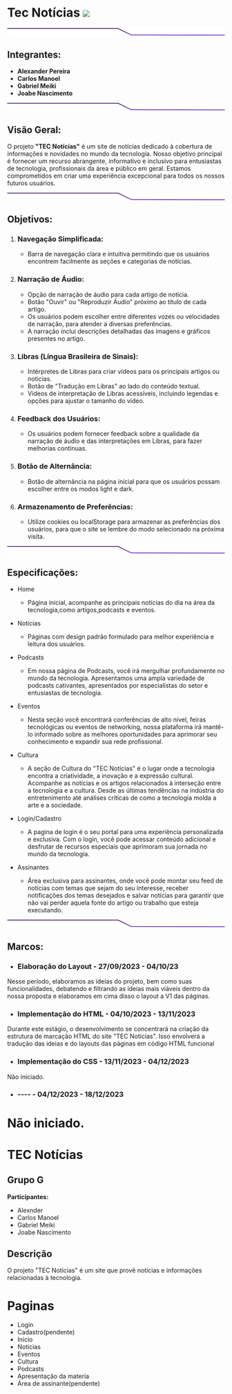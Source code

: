
# **Tec Notícias** <img src="https://hackmd.io/_uploads/SkCFx-e4p.png" width="100px">
<img src="./img/Pasta_home_img/Line 1.png">

## Integrantes: 
*  **Alexander Pereira**
*  **Carlos Manoel**
*  **Gabriel Meiki**
*  **Joabe Nascimento**

<img src="./img/Pasta_home_img/Line 1.png">

## Visão Geral:

<p>O projeto <b>"TEC Notícias"</b> é um site de notícias dedicado à cobertura de informações e novidades no mundo da tecnologia. Nosso objetivo principal é fornecer um recurso abrangente, informativo e inclusivo para entusiastas de tecnologia, profissionais da área e público em geral. Estamos comprometidos em criar uma experiência excepcional para todos os nossos futuros usuários.</p>


<img src="./img/Pasta_home_img/Line 1.png">

## Objetivos:
1. ### Navegação Simplificada:
    - Barra de navegação clara e intuitiva permitindo que os usuários encontrem facilmente as seções e categorias de notícias.

2. ### Narração de Áudio:
    - Opção de narração de áudio para cada artigo de notícia.
    - Botão "Ouvir" ou "Reproduzir Áudio" próximo ao título de cada artigo.
    - Os usuários podem escolher entre diferentes vozes ou velocidades de narração, para atender a diversas preferências.
    - A narração inclui descrições detalhadas das imagens e gráficos presentes no artigo.


3. ### Libras (Língua Brasileira de Sinais):
    - Intérpretes de Libras para criar vídeos para os principais artigos ou notícias.
    - Botão de "Tradução em Libras" ao lado do conteúdo textual.
    - Vídeos de interpretação de Libras acessíveis, incluindo legendas e opções para ajustar o tamanho do vídeo.

4. ### Feedback dos Usuários:
    - Os usuários podem fornecer feedback sobre a qualidade da narração de áudio e das interpretações em Libras, para fazer melhorias contínuas.

5. ### Botão de Alternância:
    - Botão de alternância na página inicial para que os usuários possam escolher entre os modos light e dark.
6. ### Armazenamento de Preferências:
    - Utilize cookies ou localStorage para armazenar as preferências dos usuários, para que o site se lembre do modo selecionado na próxima visita.

<img src="./img/Pasta_home_img/Line 1.png">

## Especificações:
* Home
    - Página inicial, acompanhe as principais notícias do dia na área da tecnologia,como artigos,podcasts e eventos.

* Notícias
    - Páginas com design padrão formulado para melhor experiência e leitura dos usuários.

* Podcasts
    - Em nossa página de Podcasts, você irá mergulhar profundamente no mundo da tecnologia. Apresentamos uma ampla variedade de podcasts cativantes, apresentados por especialistas do setor e entusiastas de tecnologia.

* Eventos
    - Nesta seção você encontrará conferências de alto nível, feiras tecnológicas ou eventos de networking, nossa plataforma irá mantê-lo informado sobre as melhores oportunidades para aprimorar seu conhecimento e expandir sua rede profissional.

* Cultura
    - A seção de Cultura do "TEC Notícias" é o lugar onde a tecnologia encontra a criatividade, a inovação e a expressão cultural. Acompanhe as notícias e os artigos relacionados à interseção entre a tecnologia e a cultura. Desde as últimas tendências na indústria do entretenimento até análises críticas de como a tecnologia molda a arte e a sociedade.

* Login/Cadastro
    - A pagina de login é o seu portal para uma experiência personalizada e exclusiva. Com o login, você pode acessar conteúdo adicional e desfrutar de recursos especiais que aprimoram sua jornada no mundo da tecnologia.

* Assinantes
    - Área exclusiva para assinantes, onde você pode montar seu feed de notícias com temas que sejam do seu interesse, receber notificações dos temas desejados e salvar notícias para garantir que não vai perder aquela fonte do artigo ou trabalho que esteja executando.


<img src="./img/Pasta_home_img/Line 1.png">

## Marcos:
 - ### Elaboração do Layout -  27/09/2023 - 04/10/23
Nesse período, elaboramos as ideias do projeto, bem como suas funcionalidades, debatendo e filtrando as ideias mais viáveis dentro da nossa proposta e elaboramos em cima disso o layout a V1 das páginas.

 - ### Implementação do HTML - 04/10/2023 - 13/11/2023
Durante este estágio, o desenvolvimento se concentrará na criação da estrutura de marcação HTML do site "TEC Notícias". Isso envolverá a tradução das ideias e do layouts das páginas em código HTML funcional

 - ### Implementação do CSS - 13/11/2023 - 04/12/2023
Não iniciado.

 - ### ---- - 04/12/2023 - 18/12/2023
Não iniciado.
=======
# TEC Notícias

## Grupo G

**Participantes:**
- Alexnder
- Carlos Manoel
- Gabriel Meiki
- Joabe Nascimento

## Descrição

O projeto "TEC Notícias" é um site que provê notícias e informações relacionadas à tecnologia.

# Paginas

 - Login
 - Cadastro(pendente)
 - Inicio
 - Noticias
 - Eventos
 - Cultura
 - Podcasts
 - Apresentação da materia
 - Área de assinante(pendente)

